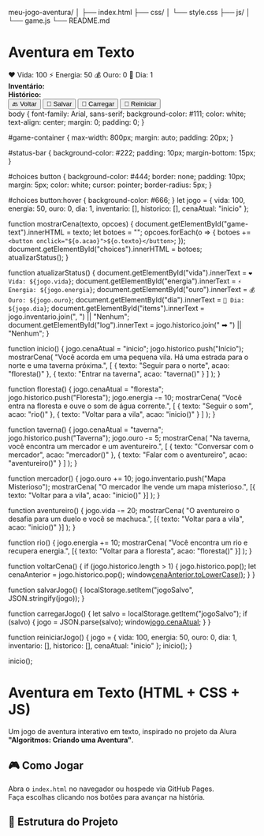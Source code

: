 meu-jogo-aventura/
│
├── index.html
├── css/
│   └── style.css
├── js/
│   └── game.js
└── README.md
<!DOCTYPE html>
<html lang="pt-BR">
<head>
    <meta charset="UTF-8">
    <meta name="viewport" content="width=device-width, initial-scale=1.0">
    <title>Aventura em Texto</title>
    <link rel="stylesheet" href="css/style.css">
</head>
<body>
    <div id="game-container">
        <h1>Aventura em Texto</h1>
        <div id="status-bar">
            <span id="vida">❤️ Vida: 100</span>
            <span id="energia">⚡ Energia: 50</span>
            <span id="ouro">💰 Ouro: 0</span>
            <span id="dia">📅 Dia: 1</span>
        </div>
        <div id="game-text"></div>
        <div id="choices"></div>
        <div id="inventory"><strong>Inventário:</strong> <span id="items"></span></div>
        <div id="history"><strong>Histórico:</strong> <span id="log"></span></div>
        <div id="controls">
            <button onclick="voltarCena()">🔙 Voltar</button>
            <button onclick="salvarJogo()">💾 Salvar</button>
            <button onclick="carregarJogo()">📂 Carregar</button>
            <button onclick="reiniciarJogo()">🔄 Reiniciar</button>
        </div>
    </div>
    <script src="js/game.js"></script>
</body>
</html>
body {
    font-family: Arial, sans-serif;
    background-color: #111;
    color: white;
    text-align: center;
    margin: 0;
    padding: 0;
}

#game-container {
    max-width: 800px;
    margin: auto;
    padding: 20px;
}

#status-bar {
    background-color: #222;
    padding: 10px;
    margin-bottom: 15px;
}

#choices button {
    background-color: #444;
    border: none;
    padding: 10px;
    margin: 5px;
    color: white;
    cursor: pointer;
    border-radius: 5px;
}

#choices button:hover {
    background-color: #666;
}
let jogo = {
    vida: 100,
    energia: 50,
    ouro: 0,
    dia: 1,
    inventario: [],
    historico: [],
    cenaAtual: "inicio"
};

function mostrarCena(texto, opcoes) {
    document.getElementById("game-text").innerHTML = texto;
    let botoes = "";
    opcoes.forEach(o => {
        botoes += `<button onclick="${o.acao}">${o.texto}</button>`;
    });
    document.getElementById("choices").innerHTML = botoes;
    atualizarStatus();
}

function atualizarStatus() {
    document.getElementById("vida").innerText = `❤️ Vida: ${jogo.vida}`;
    document.getElementById("energia").innerText = `⚡ Energia: ${jogo.energia}`;
    document.getElementById("ouro").innerText = `💰 Ouro: ${jogo.ouro}`;
    document.getElementById("dia").innerText = `📅 Dia: ${jogo.dia}`;
    document.getElementById("items").innerText = jogo.inventario.join(", ") || "Nenhum";
    document.getElementById("log").innerText = jogo.historico.join(" ➡ ") || "Nenhum";
}

function inicio() {
    jogo.cenaAtual = "inicio";
    jogo.historico.push("Início");
    mostrarCena(
        "Você acorda em uma pequena vila. Há uma estrada para o norte e uma taverna próxima.",
        [
            { texto: "Seguir para o norte", acao: "floresta()" },
            { texto: "Entrar na taverna", acao: "taverna()" }
        ]
    );
}

function floresta() {
    jogo.cenaAtual = "floresta";
    jogo.historico.push("Floresta");
    jogo.energia -= 10;
    mostrarCena(
        "Você entra na floresta e ouve o som de água corrente.",
        [
            { texto: "Seguir o som", acao: "rio()" },
            { texto: "Voltar para a vila", acao: "inicio()" }
        ]
    );
}

function taverna() {
    jogo.cenaAtual = "taverna";
    jogo.historico.push("Taverna");
    jogo.ouro -= 5;
    mostrarCena(
        "Na taverna, você encontra um mercador e um aventureiro.",
        [
            { texto: "Conversar com o mercador", acao: "mercador()" },
            { texto: "Falar com o aventureiro", acao: "aventureiro()" }
        ]
    );
}

function mercador() {
    jogo.ouro += 10;
    jogo.inventario.push("Mapa Misterioso");
    mostrarCena(
        "O mercador lhe vende um mapa misterioso.",
        [{ texto: "Voltar para a vila", acao: "inicio()" }]
    );
}

function aventureiro() {
    jogo.vida -= 20;
    mostrarCena(
        "O aventureiro o desafia para um duelo e você se machuca.",
        [{ texto: "Voltar para a vila", acao: "inicio()" }]
    );
}

function rio() {
    jogo.energia += 10;
    mostrarCena(
        "Você encontra um rio e recupera energia.",
        [{ texto: "Voltar para a floresta", acao: "floresta()" }]
    );
}

function voltarCena() {
    if (jogo.historico.length > 1) {
        jogo.historico.pop();
        let cenaAnterior = jogo.historico.pop();
        window[cenaAnterior.toLowerCase()]();
    }
}

function salvarJogo() {
    localStorage.setItem("jogoSalvo", JSON.stringify(jogo));
}

function carregarJogo() {
    let salvo = localStorage.getItem("jogoSalvo");
    if (salvo) {
        jogo = JSON.parse(salvo);
        window[jogo.cenaAtual]();
    }
}

function reiniciarJogo() {
    jogo = {
        vida: 100,
        energia: 50,
        ouro: 0,
        dia: 1,
        inventario: [],
        historico: [],
        cenaAtual: "inicio"
    };
    inicio();
}

inicio();
# Aventura em Texto (HTML + CSS + JS)

Um jogo de aventura interativo em texto, inspirado no projeto da Alura **"Algoritmos: Criando uma Aventura"**.

## 🎮 Como Jogar
Abra o `index.html` no navegador ou hospede via GitHub Pages.  
Faça escolhas clicando nos botões para avançar na história.

## 📂 Estrutura do Projeto
